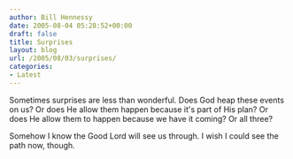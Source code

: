 ```yaml
---
author: Bill Hennessy
date: 2005-08-04 05:28:52+00:00
draft: false
title: Surprises
layout: blog
url: /2005/08/03/surprises/
categories:
- Latest
---
```


Sometimes surprises are less than wonderful.  Does God heap these events on us?  Or does He allow them happen because it's part of His plan?  Or does He allow them to happen because we have it coming?  Or all three?

Somehow I know the Good Lord will see us through.  I wish I could see the path now, though. 

